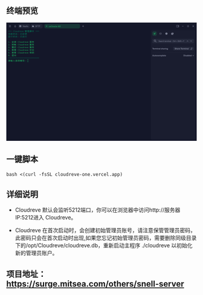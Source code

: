 ## 终端预览

![preview](预览.png)

## 一键脚本
```
bash <(curl -fsSL cloudreve-one.vercel.app)
```
## 详细说明
- Cloudreve 默认会监听5212端口，你可以在浏览器中访问http://服务器IP:5212进入 Cloudreve。

- Cloudreve 在首次启动时，会创建初始管理员账号，请注意保管管理员密码，此密码只会在首次启动时出现,如果您忘记初始管理员密码，需要删除同级目录下的/opt/Cloudreve/cloudreve.db，重新启动主程序 ./cloudreve 以初始化新的管理员账户。

## 项目地址：https://surge.mitsea.com/others/snell-server
